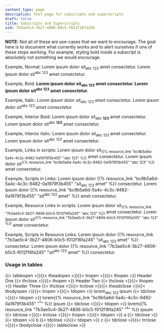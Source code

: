 ```yaml
---
content_type: page
description: Test page for subscripts and superscripts
draft: false
title: Subscripts and Superscripts
uid: 7b3ae5c4-3b27-4806-b0c5-f012f16fa245
---
```


**NOTE:** Not all of these are use-cases that we want to encourage. The goal here is to document what currently works and to alert ourselves if one of these stops working. For example, styling bold inside a subscript is absolutely not something we would encourage.

Example, Normal: Lorem ipsum dolor sit<sub>abc 123</sub> amet consectetur. Lorem ipsum dolor sit<sup>abc 123</sup> amet consectetur.

Example, Bold: **Lorem ipsum dolor sit<sub>abc 123</sub> amet consectetur. Lorem ipsum dolor sit<sup>abc 123</sup> amet consectetur.**

Example, Italic: *Lorem ipsum dolor sit<sub>abc 123</sub> amet consectetur. Lorem ipsum dolor sit<sup>abc 123</sup> amet consectetur.*

Example, Interior Bold: Lorem ipsum dolor sit<sub>abc **123**</sub> amet consectetur. Lorem ipsum dolor sit<sup>abc **123**</sup> amet consectetur.

Example, Interior italic: Lorem ipsum dolor sit<sub>abc *123*</sub> amet consectetur. Lorem ipsum dolor sit<sup>abc *123*</sup> amet consectetur.

Example, Links in scripts: Lorem ipsum dolor sit<sub>{{% resource_link "bc9b5a6d-5a4c-4c3c-9482-0a1979f3b455" "abc 123" %}}</sub> amet consectetur. Lorem ipsum dolor sit<sup>{{% resource_link "bc9b5a6d-5a4c-4c3c-9482-0a1979f3b455" "abc 123" %}}</sup> amet consectetur.

Example, Scripts in Links: Lorem ipsum dolor {{% resource_link "bc9b5a6d-5a4c-4c3c-9482-0a1979f3b455" "sit<sub>abc 123</sub> amet" %}} consectetur. Lorem ipsum dolor {{% resource_link "bc9b5a6d-5a4c-4c3c-9482-0a1979f3b455" "sit<sup>abc 123</sup> amet" %}} amet consectetur.

Example, Resource Links in scripts: Lorem ipsum dolor sit<sub>{{% resource_link "7b3ae5c4-3b27-4806-b0c5-f012f16fa245" "abc 123" %}}</sub> amet consectetur. Lorem ipsum dolor sit<sup>{{% resource_link "7b3ae5c4-3b27-4806-b0c5-f012f16fa245" "abc 123" %}}</sup> amet consectetur.

Example, Scripts in Resource Links: Lorem ipsum dolor {{% resource_link "7b3ae5c4-3b27-4806-b0c5-f012f16fa245" "sit<sub>abc 123</sub> amet" %}} consectetur. Lorem ipsum dolor {{% resource_link "7b3ae5c4-3b27-4806-b0c5-f012f16fa245" "sit<sup>abc 123</sup> amet" %}} consectetur.

### Usage in tables

{{< tableopen >}}{{< theadopen >}}{{< tropen >}}{{< thopen >}}
Header One
{{< thclose >}}{{< thopen >}}
Header Two
{{< thclose >}}{{< thopen >}}
Header Three
{{< thclose >}}{{< trclose >}}{{< theadclose >}}{{< tbodyopen >}}{{< tropen >}}{{< tdopen >}}
lorem<sub>abc 123</sub> ipsum
{{< tdclose >}}{{< tdopen >}}
lorem{{% resource_link "bc9b5a6d-5a4c-4c3c-9482-0a1979f3b455" "<sup>†</sup>" %}} ipsum
{{< tdclose >}}{{< tdopen >}}
lorem{{% resource_link "7b3ae5c4-3b27-4806-b0c5-f012f16fa245" "<sup>‡</sup>" %}} ipsum
{{< tdclose >}}{{< trclose >}}{{< tropen >}}{{< tdopen >}}
a
{{< tdclose >}}{{< tdopen >}}
b
{{< tdclose >}}{{< tdopen >}}
c
{{< tdclose >}}{{< trclose >}}{{< tbodyclose >}}{{< tableclose >}}